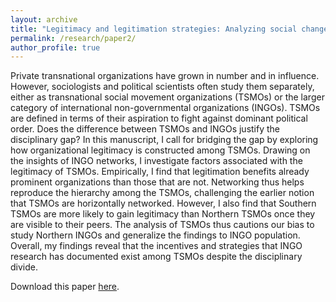 ```yaml
---
layout: archive
title: "Legitimacy and legitimation strategies: Analyzing social change organizations"
permalink: /research/paper2/
author_profile: true
---
```


Private transnational organizations have grown in number and in influence. However, sociologists and political scientists often study them separately, either as transnational social movement organizations (TSMOs) or the larger category of international non-governmental organizations (INGOs). TSMOs are defined in terms of their aspiration to fight against dominant political order. Does the difference between TSMOs and INGOs justify the disciplinary gap? In this manuscript, I call for bridging the gap by exploring how organizational legitimacy is constructed among TSMOs. Drawing on the insights of INGO networks, I investigate factors associated with the legitimacy of TSMOs. Empirically, I find that legitimation benefits already prominent organizations than those that are not. Networking thus helps reproduce the hierarchy among the TSMOs, challenging the earlier notion that TSMOs are horizontally networked. However, I also find that Southern TSMOs are more likely to gain legitimacy than Northern TSMOs once they are visible to their peers. The analysis of TSMOs thus cautions our bias to study Northern INGOs and generalize the findings to INGO population. Overall, my findings reveal that the incentives and strategies that INGO research has documented exist among TSMOs despite the disciplinary divide.

Download this paper [here](http://takumishibaike.github.io/files/shibaike_legitimation.pdf).